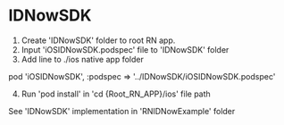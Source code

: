 # IDNowSDK


1. Create 'IDNowSDK' folder to root RN app. 
2. Input 'iOSIDNowSDK.podspec' file to 'IDNowSDK' folder
3. Add line to ./ios native app folder

pod 'iOSIDNowSDK', :podspec => '../IDNowSDK/iOSIDNowSDK.podspec'

4. Run 'pod install' in 'cd {Root_RN_APP}/ios' file path

See 'IDNowSDK' implementation in 'RNIDNowExample' folder
